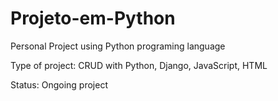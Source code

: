 # Projeto-em-Python

Personal Project using Python programing language

Type of project: CRUD with Python, Django, JavaScript, HTML

Status: Ongoing project
